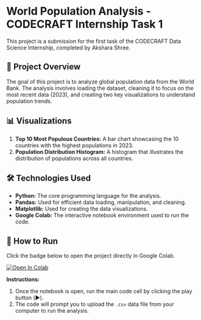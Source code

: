 # World Population Analysis - CODECRAFT Internship Task 1

This project is a submission for the first task of the CODECRAFT Data Science Internship, completed by Akshara Shree.

## 📝 Project Overview

The goal of this project is to analyze global population data from the World Bank. The analysis involves loading the dataset, cleaning it to focus on the most recent data (2023), and creating two key visualizations to understand population trends.

## 📊 Visualizations

1.  **Top 10 Most Populous Countries:** A bar chart showcasing the 10 countries with the highest populations in 2023.
2.  **Population Distribution Histogram:** A histogram that illustrates the distribution of populations across all countries.

## 🛠️ Technologies Used

* **Python:** The core programming language for the analysis.
* **Pandas:** Used for efficient data loading, manipulation, and cleaning.
* **Matplotlib:** Used for creating the data visualizations.
* **Google Colab:** The interactive notebook environment used to run the code.

## 🚀 How to Run

Click the badge below to open the project directly in Google Colab.

[![Open In Colab](https://colab.research.google.com/assets/colab-badge.svg)](https://colab.research.google.com/github/aksharashree/CODECRAFT_DS_01/blob/main/CODECRAFT_TASK_1_Akshara_Shree.ipynb)

**Instructions:**
1. Once the notebook is open, run the main code cell by clicking the play button (▶️).
2. The code will prompt you to upload the `.csv` data file from your computer to run the analysis.
